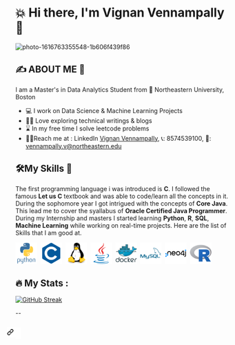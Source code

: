 # 💥 Hi there, I'm Vignan Vennampally 👋

![photo-1616763355548-1b606f439f86](https://media.giphy.com/media/nGMnDqebzDcfm/giphy.gif)


## ✍️ ABOUT ME 💼
I am a Master's in Data Analytics Student from 🏫 Northeastern University, Boston 
   - 💻 I work on Data Science & Machine Learning Projects
   - 🕵️‍♂️ Love exploring technical writings & blogs
   - ⌛ In my free time I solve leetcode problems
   - 🙋‍♂️Reach me at : LinkedIn [Vignan Vennampally](https://www.linkedin.com/in/vignan-vennampally/), 📞: 8574539100, 📧: vennampally.v@northeastern.edu



## 🛠️My Skills 🔧

The first programming language i was introduced is **C**. I followed the famous **Let us C** textbook and was able to code/learn all the concepts in it. During the sophomore year I got intrigued with the concepts of **Core Java**. This lead me to cover the syallabus of **Oracle Certified Java Programmer**. During my Internship and masters I started learning **Python**, **R**, **SQL**, **Machine Learning** while working on real-time projects. Here are the list of Skills that I am good at.

<div> 
   <img src= "https://github.com/devicons/devicon/blob/master/icons/python/python-original-wordmark.svg" title="PYTHON" alt="PYTHON" width="50" height="50"/>&nbsp;
   <img src= "https://github.com/devicons/devicon/blob/master/icons/c/c-plain.svg" title="C" alt="C" width="50" height="50"/>&nbsp;
   <img src= "https://github.com/devicons/devicon/blob/master/icons/linux/linux-original.svg" title="Linux" alt="Linux" width="50" height="50"/>&nbsp;
   <img src = "https://github.com/devicons/devicon/blob/master/icons/java/java-original.svg" title ="Java" alt="Java" width="50" height ="50"/>&nbsp;
   <img src = "https://github.com/devicons/devicon/blob/master/icons/docker/docker-original-wordmark.svg" title="Docker" alt= "Docker" width="50" height = "50"/>&nbsp;
   <img src = "https://github.com/devicons/devicon/blob/master/icons/mysql/mysql-plain-wordmark.svg" title="Mysql" alt = "Mysql" width="50" height ="50"/>&nbsp;
   <img src = "https://github.com/devicons/devicon/blob/master/icons/neo4j/neo4j-original-wordmark.svg" title ="neo4j" alt= "neo4j" width="50" height ="50"/>&nbsp;
   <img src = "https://github.com/devicons/devicon/blob/master/icons/r/r-original.svg" title ="R" alt= "R" width ="50" height ="50"/>&nbsp
</div>


## :fire: My Stats :

[![GitHub Streak](http://github-readme-streak-stats.herokuapp.com?user=vignan98&theme=dark&background=000000)](https://git.io/streak-stats)


<html>
<body>
<!--StartFragment-->

--


<h2 dir="auto" style="box-sizing: border-box; margin-top: 24px; margin-bottom: 16px; font-size: 1.5em; font-weight: 600; line-height: 1.25; padding-bottom: 0.3em; border-bottom: 1px solid var(--color-border-muted);"><a id="user-content--profile-hits-counter-" class="anchor" aria-hidden="true" href="https://github.com/alexandresanlim/Badges4-README.md-Profile#-profile-hits-counter-" style="box-sizing: border-box; background-color: rgb(255, 255, 255); color: var(--color-accent-fg); text-decoration: none; transition: color 80ms cubic-bezier(0.33, 1, 0.68, 1) 0s, background-color, box-shadow, border-color; float: left; padding-right: 4px; margin-left: -20px; line-height: 1; font-family: -apple-system, BlinkMacSystemFont, &quot;Segoe UI&quot;, Helvetica, Arial, sans-serif, &quot;Apple Color Emoji&quot;, &quot;Segoe UI Emoji&quot;; font-size: 24px; font-style: normal; font-variant-ligatures: normal; font-variant-caps: normal; font-weight: 600; letter-spacing: normal; orphans: 2; text-align: start; text-indent: 0px; text-transform: none; white-space: normal; widows: 2; word-spacing: 0px; -webkit-text-stroke-width: 0px;"><svg class="octicon octicon-link" viewBox="0 0 16 16" version="1.1" width="16" height="16" aria-hidden="true"><path fill-rule="evenodd" d="M7.775 3.275a.75.75 0 001.06 1.06l1.25-1.25a2 2 0 112.83 2.83l-2.5 2.5a2 2 0 01-2.83 0 .75.75 0 00-1.06 1.06 3.5 3.5 0 004.95 0l2.5-2.5a3.5 3.5 0 00-4.95-4.95l-1.25 1.25zm-4.69 9.64a2 2 0 010-2.83l2.5-2.5a2 2 0 012.83 0 .75.75 0 001.06-1.06 3.5 3.5 0 00-4.95 0l-2.5 2.5a3.5 3.5 0 004.95 4.95l1.25-1.25a.75.75 0 00-1.06-1.06l-1.25 1.25a2 2 0 01-2.83 0z"></path></svg></a><g-emoji class="g-emoji" alias="dart" fallback-src="https://github.githubassets.com/images/icons/emoji/unicode/1f3af.png" style="box-sizing: border-box; display: inline-block; min-width: 1ch; font-family: &quot;Apple Color Emoji&quot;, &quot;Segoe UI Emoji&quot;, &quot;Segoe UI Symbol&quot;; font-size: 1.25em; font-weight: 400; line-height: 1; vertical-align: -0.075em; font-style: normal; color: rgb(36, 41, 47); font-variant-ligatures: normal; font-variant-caps: normal; letter-spacing: normal; orphans: 2; text-align: start; text-indent: 0px; text-transform: none; white-space: normal; widows: 2; word-spacing: 0px; -webkit-text-stroke-width: 0px; background-color: rgb(255, 255, 255); text-decoration-thickness: initial; text-decoration-style: initial; text-decoration-color: initial;"><br class="Apple-interchange-newline"><!--EndFragment-->
</body>
</html>




